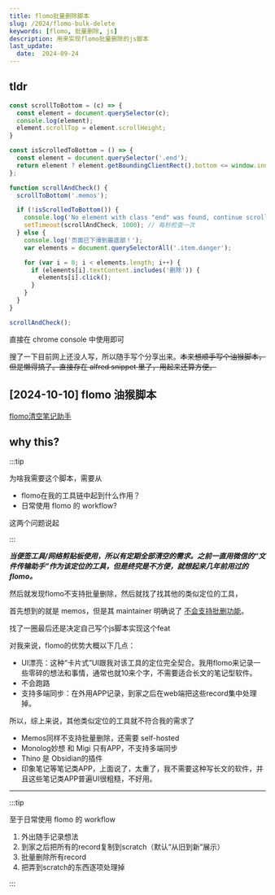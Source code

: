 ```yaml
---
title: flomo批量删除脚本
slug: /2024/flomo-bulk-delete
keywords: [flomo, 批量删除, js]
description: 用来实现flomo批量删除的js脚本
last_update:
  date:  2024-09-24
---
```




## tldr



```js
const scrollToBottom = (c) => {
  const element = document.querySelector(c);
  console.log(element);
  element.scrollTop = element.scrollHeight;
}

const isScrolledToBottom = () => {
  const element = document.querySelector('.end');
  return element ? element.getBoundingClientRect().bottom <= window.innerHeight : false;
};

function scrollAndCheck() {
  scrollToBottom('.memos');

  if (!isScrolledToBottom()) {
    console.log('No element with class "end" was found, continue scrolling...');
    setTimeout(scrollAndCheck, 1000); // 每秒检查一次
  } else {
    console.log('页面已下滑到最底部！');
    var elements = document.querySelectorAll('.item.danger');

    for (var i = 0; i < elements.length; i++) {
      if (elements[i].textContent.includes('删除')) {
        elements[i].click();
      }
    }
  }
}

scrollAndCheck();
```


直接在 chrome console 中使用即可

搜了一下目前网上还没人写，所以随手写个分享出来。~~本来想顺手写个油猴脚本，但是懒得搞了。直接存在 alfred snippet 里了，用起来还算方便。~~



## [2024-10-10] flomo 油猴脚本

[flomo清空笔记助手](https://greasyfork.org/en/scripts/512010-flomo%E6%B8%85%E7%A9%BA%E7%AC%94%E8%AE%B0%E5%8A%A9%E6%89%8B)








## why this?


:::tip

为啥我需要这个脚本，需要从

- flomo在我的工具链中起到什么作用？
- 日常使用 flomo 的 workflow?

这两个问题说起

:::

***当便签工具/网络剪贴板使用，所以有定期全部清空的需求。之前一直用微信的“文件传输助手”作为该定位的工具，但是终究是不方便，就想起来几年前用过的flomo。***

然后就发现flomo不支持批量删除，然后就找了找其他的类似定位的工具，

首先想到的就是 memos，但是其 maintainer 明确说了 [不会支持批删功能](https://github.com/usememos/memos/issues/1489)。

找了一圈最后还是决定自己写个js脚本实现这个feat

对我来说，flomo的优势大概以下几点：

- UI漂亮：这种“卡片式”UI跟我对该工具的定位完全契合。我用flomo来记录一些零碎的想法和事情，通常也就10来个字，不需要适合长文的笔记型软件。
- 不会跑路
- 支持多端同步：在外用APP记录，到家之后在web端把这些record集中处理掉。

所以，综上来说，其他类似定位的工具就不符合我的需求了

- Memos同样不支持批量删除，还需要 self-hosted
- Monolog妙想 和 Migi 只有APP，不支持多端同步
- Thino 是 Obsidian的插件
- 印象笔记等笔记类APP，上面说了，太重了，我不需要这种写长文的软件，并且这些笔记类APP普遍UI很粗糙，不好用。

---

:::tip

至于日常使用 flomo 的 workflow

1. 外出随手记录想法
2. 到家之后把所有的record复制到scratch（默认“从旧到新”展示）
3. 批量删除所有record
4. 把弄到scratch的东西逐项处理掉

:::









